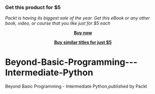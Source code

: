 
### Get this product for $5

<i>Packt is having its biggest sale of the year. Get this eBook or any other book, video, or course that you like just for $5 each</i>


<b><p align='center'>[Buy now](https://packt.link/9781838559458)</p></b>


<b><p align='center'>[Buy similar titles for just $5](https://subscription.packtpub.com/search)</p></b>


# Beyond-Basic-Programming---Intermediate-Python
Beyond Basic Programming - Intermediate Python,published by Packt
